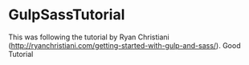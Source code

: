 # GulpSassTutorial
This was following the tutorial by Ryan Christiani (http://ryanchristiani.com/getting-started-with-gulp-and-sass/). Good Tutorial
